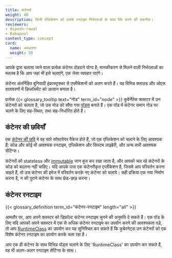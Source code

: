 ```yaml
---
title: कंटेनर्स
weight: 40
description: किसी एप्लिकेशन को उसके रनटाइम निर्भरताओं के साथ पैके करने की तकनीक।
reviewers:
- dipesh-rawat
- Babapool
content_type: concept
card:
  name: अवधारणा
  weight: 50
---
```


<!-- overview -->

आपके द्वारा चलाया जाने वाला प्रत्येक कंटेनर दोहराने योग्य है; 
मानकीकरण से मिलने वाली निर्भरताओं का मतलब है कि आप जहां भी इसे चलाएंगे, 
एक जेसा व्यवहार पाएंगे।

कंटेनर अंतर्निहित बुनियादी इंफ्रास्ट्रक्चर से एप्लीकेशनों को अलग करते हैं। 
यह विभिन्न क्लाउड और ओएस वातावरणों में डिप्लॉयमेंट को आसान बनाता है।

प्रत्येक {{< glossary_tooltip text="नोड" term_id="node" >}} कुबेर्नेतेस क्लस्टर 
में उन कंटेनरों को चलाता है, जो उस नोड को सौंपा गया 
[पॉड्स](/डॉक्स/अवधारणाएं/वर्कलोड/पॉड्स/) बनाते हैं। एक पॉड में कंटेनर समान नोड पर 
चलने के लिए सह-स्थित, तथा सह-निर्धारित होते हैं।

<!-- body -->

## कंटेनर की छवियाँ

एक [कंटेनर की छवि](/डॉक्स/अवधारणाएं/कंटेनर/चित्र/) मे वह सारे सॉफ़्टवेयर पैकेज होते हैं, 
जो एक एप्लिकेशन को चलाने के लिए आवश्यक हैं: कोड और कोई भी आवश्यक रनटाइम, 
एप्लिकेशन और सिस्टम लाइब्रेरी, और अन्य सभी आवश्यक सेटिंग्स।

कंटेनरों को stateless और [immutable](https://glossary.cncf.io/immutable-infrastructure/) 
जान बुज कर रखा जाता है, और आपको चल रहे कंटेनरों के कोड को बदलना नहीं चाहिए। 
यदि आपके पास एक कंटेनरीकृत एप्लीकेशन है, जिसमे आप परिवर्तन करना चाहते हैं, तो उस कंटेनर की इमेज में 
परिवर्तन करके नए कंटेनर को चलाये। सही प्रक्रिया एक नया निर्माण करना है, 
न की पुराने कंटेनर के साथ छेड-छाड़ करना।

## कंटेनर रनटाइम
{{< glossary_definition term_id="कंटेनर-रनटाइम" length="all" >}}

आमतौर पर, आप अपने क्लस्टर को डिफ़ॉल्ट कंटेनर रनटाइम चुनने की अनुमति दे सकते हैं। 
एक पॉड के लिए यदि आपको अपने क्लस्टर में एक से अधिक कंटेनर रनटाइम का उपयोग करने की आवश्यकता पड़े, 
तो आप [RuntimeClass](/डॉक्स/कॉन्सेप्ट्स/कंटेनर/रनटाइम-क्लास/) का उपयोग कर यह सुनिश्चित कर सकते हैं 
कि कुबेरनेट्स उन कंटेनरों को एक विशेष कंटेनर रनटाइम  का उपयोग करके चला रहा है।

आप एक ही कंटेनर के साथ विभिन्न पॉड्स चलाने के लिए 'RuntimeClass' का उपयोग कर सकते हैं, 
वह भी अलग-अलग रनटाइम सेटिंग्स के साथ।
